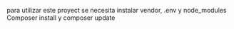 para utilizar este proyect se necesita instalar vendor, .env y node_modules
Composer install y composer update

